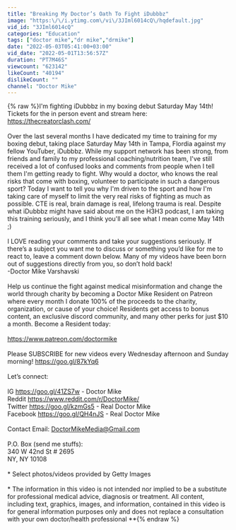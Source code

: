 ```yaml
---
title: "Breaking My Doctor’s Oath To Fight iDubbbz"
image: "https:\/\/i.ytimg.com\/vi\/3JIml6014cQ\/hqdefault.jpg"
vid_id: "3JIml6014cQ"
categories: "Education"
tags: ["doctor mike","dr mike","drmike"]
date: "2022-05-03T05:41:00+03:00"
vid_date: "2022-05-01T13:56:57Z"
duration: "PT7M46S"
viewcount: "623142"
likeCount: "40194"
dislikeCount: ""
channel: "Doctor Mike"
---
```

{% raw %}I'm fighting iDubbbz in my boxing debut Saturday May 14th! Tickets for the in person event and stream here: <a rel="nofollow" target="blank" href="https://thecreatorclash.com/">https://thecreatorclash.com/</a><br /><br />Over the last several months I have dedicated my time to training for my boxing debut, taking place Saturday May 14th in Tampa, Flordia against my fellow YouTuber, iDubbbz. While my support network has been strong, from friends and family to my professional coaching/nutrition team, I've still received a lot of confused looks and comments from people when I tell them I'm getting ready to fight. Why would a doctor, who knows the real risks that come with boxing, volunteer to participate in such a dangerous sport? Today I want to tell you why I'm driven to the sport and how I'm taking care of myself to limit the very real risks of fighting as much as possible. CTE is real, brain damage is real, lifelong trauma is real. Despite what iDubbbz might have said about me on the H3H3 podcast, I am taking this training seriously, and I think you'll all see what I mean come May 14th ;)<br /><br />I LOVE reading your comments and take your suggestions seriously. If there’s a subject you want me to discuss or something you’d like for me to react to, leave a comment down below. Many of my videos have been born out of suggestions directly from you, so don’t hold back!<br />-Doctor Mike Varshavski<br /><br />Help us continue the fight against medical misinformation and change the world through charity by becoming a Doctor Mike Resident on Patreon where every month I donate 100% of the proceeds to the charity, organization, or cause of your choice! Residents get access to bonus content, an exclusive discord community, and many other perks for just $10 a month. Become a Resident today:<br /><br /><a rel="nofollow" target="blank" href="https://www.patreon.com/doctormike">https://www.patreon.com/doctormike</a><br /><br />Please SUBSCRIBE for new videos every Wednesday afternoon and Sunday morning!  <a rel="nofollow" target="blank" href="https://goo.gl/87kYq6">https://goo.gl/87kYq6</a><br /><br />Let’s connect:<br /><br />IG <a rel="nofollow" target="blank" href="https://goo.gl/41ZS7w">https://goo.gl/41ZS7w</a> - Doctor Mike<br />Reddit <a rel="nofollow" target="blank" href="https://www.reddit.com/r/DoctorMike/">https://www.reddit.com/r/DoctorMike/</a><br />Twitter <a rel="nofollow" target="blank" href="https://goo.gl/kzmGs5">https://goo.gl/kzmGs5</a> - Real Doctor Mike<br />Facebook <a rel="nofollow" target="blank" href="https://goo.gl/QH4nJS">https://goo.gl/QH4nJS</a> - Real Doctor Mike<br /><br />Contact Email: DoctorMikeMedia@Gmail.com<br /><br />P.O. Box (send me stuffs):<br />340 W 42nd St # 2695<br />NY, NY 10108<br /><br />* Select photos/videos provided by Getty Images *<br /><br />** The information in this video is not intended nor implied to be a substitute for professional medical advice, diagnosis or treatment. All content, including text, graphics, images, and information, contained in this video is for general information purposes only and does not replace a consultation with your own doctor/health professional **{% endraw %}

